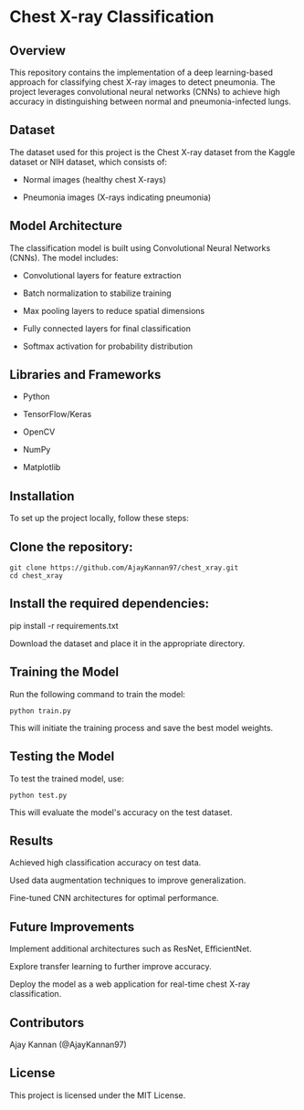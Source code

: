 # Chest X-ray Classification

## Overview

This repository contains the implementation of a deep learning-based approach for classifying chest X-ray images to detect pneumonia. The project leverages convolutional neural networks (CNNs) to achieve high accuracy in distinguishing between normal and pneumonia-infected lungs.

## Dataset 

The dataset used for this project is the Chest X-ray dataset from the Kaggle dataset or NIH dataset, which consists of:

- Normal images (healthy chest X-rays)

- Pneumonia images (X-rays indicating pneumonia)

## Model Architecture

The classification model is built using Convolutional Neural Networks (CNNs). The model includes:

- Convolutional layers for feature extraction

- Batch normalization to stabilize training

- Max pooling layers to reduce spatial dimensions

- Fully connected layers for final classification

- Softmax activation for probability distribution

## Libraries and Frameworks

- Python

- TensorFlow/Keras

- OpenCV

- NumPy

- Matplotlib

## Installation

To set up the project locally, follow these steps:

## Clone the repository:

```
git clone https://github.com/AjayKannan97/chest_xray.git
cd chest_xray
```

## Install the required dependencies:

pip install -r requirements.txt

Download the dataset and place it in the appropriate directory.

## Training the Model

Run the following command to train the model:

``` python train.py ```

This will initiate the training process and save the best model weights.

## Testing the Model

To test the trained model, use:

```
python test.py
```

This will evaluate the model's accuracy on the test dataset.

## Results

Achieved high classification accuracy on test data.

Used data augmentation techniques to improve generalization.

Fine-tuned CNN architectures for optimal performance.

## Future Improvements

Implement additional architectures such as ResNet, EfficientNet.

Explore transfer learning to further improve accuracy.

Deploy the model as a web application for real-time chest X-ray classification.

## Contributors

Ajay Kannan (@AjayKannan97)

## License

This project is licensed under the MIT License.
